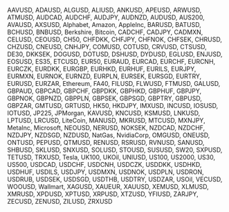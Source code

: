 AAVUSD, ADAUSD, ALGUSD, ALIUSD, ANKUSD, APEUSD, ARWUSD, ATMUSD, AUDCAD, AUDCHF, AUDJPY, AUDNZD, AUDUSD, AUS200, AVAUSD, AXSUSD, Alphabet, Amazon, AppleInc, BARUSD, BATUSD, BCHUSD, BNBUSD, Berkshire, Bitcoin, CADCHF, CADJPY, CADMXN, CELUSD, CEOUSD, CH50, CHFDKK, CHFJPY, CHFNOK, CHFSEK, CHRUSD, CHZUSD, CNEUSD, CNHJPY, COMUSD, COTUSD, CRVUSD, CTSUSD, DE30, DKKSEK, DOGUSD, DOTUSD, DSHUSD, DYDUSD, EGLUSD, ENJUSD, EOSUSD, ES35, ETCUSD, EUR50, EURAUD, EURCAD, EURCHF, EURCNH, EURCZK, EURDKK, EURGBP, EURHKD, EURHUF, EURILS, EURJPY, EURMXN, EURNOK, EURNZD, EURPLN, EURSEK, EURSGD, EURTRY, EURUSD, EURZAR, Ethereum, FA40, FILUSD, FLWUSD, FTMUSD, GALUSD, GBPAUD, GBPCAD, GBPCHF, GBPDKK, GBPHKD, GBPHUF, GBPJPY, GBPNOK, GBPNZD, GBPPLN, GBPSEK, GBPSGD, GBPTRY, GBPUSD, GBPZAR, GMTUSD, GRTUSD, HK50, HKDJPY, IMXUSD, INCUSD, IOSUSD, IOTUSD, JP225, JPMorgan, KAVUSD, KNCUSD, KSMUSD, LNKUSD, LPTUSD, LRCUSD, LiteCoin, MANUSD, MKRUSD, MTCUSD, MXNJPY, MetaInc, Microsoft, NEOUSD, NERUSD, NOKSEK, NZDCAD, NZDCHF, NZDJPY, NZDSGD, NZDUSD, NatGas, NvidiaCorp, OMGUSD, ONEUSD, ONTUSD, PEPUSD, QTMUSD, RENUSD, RSRUSD, RVNUSD, SANUSD, SHBUSD, SKLUSD, SNXUSD, SOLUSD, STOUSD, SUSUSD, SW20, SXPUSD, TETUSD, TRXUSD, Tesla, UK100, UKOil, UNIUSD, US100, US2000, US30, US500, USDCAD, USDCHF, USDCNH, USDCZK, USDDKK, USDHKD, USDHUF, USDILS, USDJPY, USDMXN, USDNOK, USDPLN, USDRON, USDRUB, USDSEK, USDSGD, USDTHB, USDTRY, USDZAR, USOil, VECUSD, WOOUSD, Wallmart, XAGUSD, XAUEUR, XAUUSD, XEMUSD, XLMUSD, XMRUSD, XPDUSD, XPTUSD, XRPUSD, XTZUSD, YFIUSD, ZARJPY, ZECUSD, ZENUSD, ZILUSD, ZRXUSD